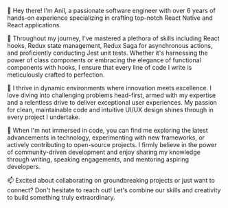 👋 Hey there! I'm Anil, a passionate software engineer with over 6 years of hands-on experience specializing in crafting top-notch React Native and React applications.

💼 Throughout my journey, I've mastered a plethora of skills including React hooks, Redux state management, Redux Saga for asynchronous actions, and proficiently conducting Jest unit tests. Whether it's harnessing the power of class components or embracing the elegance of functional components with hooks, I ensure that every line of code I write is meticulously crafted to perfection.

🚀 I thrive in dynamic environments where innovation meets excellence. I love diving into challenging problems head-first, armed with my expertise and a relentless drive to deliver exceptional user experiences. My passion for clean, maintainable code and intuitive UI/UX design shines through in every project I undertake.

🔧 When I'm not immersed in code, you can find me exploring the latest advancements in technology, experimenting with new frameworks, or actively contributing to open-source projects. I firmly believe in the power of community-driven development and enjoy sharing my knowledge through writing, speaking engagements, and mentoring aspiring developers.

📫 Excited about collaborating on groundbreaking projects or just want to connect? Don't hesitate to reach out! Let's combine our skills and creativity to build something truly extraordinary.
